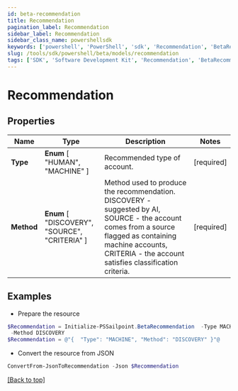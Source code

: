 ```yaml
---
id: beta-recommendation
title: Recommendation
pagination_label: Recommendation
sidebar_label: Recommendation
sidebar_class_name: powershellsdk
keywords: ['powershell', 'PowerShell', 'sdk', 'Recommendation', 'BetaRecommendation'] 
slug: /tools/sdk/powershell/beta/models/recommendation
tags: ['SDK', 'Software Development Kit', 'Recommendation', 'BetaRecommendation']
---
```



# Recommendation

## Properties

Name | Type | Description | Notes
------------ | ------------- | ------------- | -------------
**Type** |  **Enum** [  "HUMAN",    "MACHINE" ] | Recommended type of account. | [required]
**Method** |  **Enum** [  "DISCOVERY",    "SOURCE",    "CRITERIA" ] | Method used to produce the recommendation. DISCOVERY - suggested by AI, SOURCE - the account comes from a source flagged as containing machine accounts, CRITERIA - the account satisfies classification criteria. | [required]

## Examples

- Prepare the resource
```powershell
$Recommendation = Initialize-PSSailpoint.BetaRecommendation  -Type MACHINE `
 -Method DISCOVERY
$Recommendation = @"{  "Type": "MACHINE", "Method": "DISCOVERY" }"@
```

- Convert the resource from JSON
```powershell
ConvertFrom-JsonToRecommendation -Json $Recommendation
```


[[Back to top]](#) 

